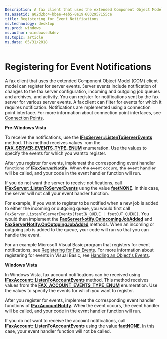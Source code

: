 ```yaml
---
Description: A fax client that uses the extended Component Object Model (COM) client model can register for server events.
ms.assetid: a02d2bc4-bbee-4eb5-8e19-6032957155ce
title: Registering for Event Notifications
ms.technology: desktop
ms.prod: windows
ms.author: windowssdkdev
ms.topic: article
ms.date: 05/31/2018
---
```


# Registering for Event Notifications

A fax client that uses the extended Component Object Model (COM) client model can register for server events. Server events include notification of changes to the fax server configuration, incoming and outgoing job queues and archives, and activity. You can register for notifications sent by the fax server for various server events. A fax client can filter for events for which it requires notification. Notifications are implemented using a connection point interface. For more information about connection point interfaces, see [Connection Points](http://msdn.microsoft.com/library/en-us/vccore/html/_core_Connection_Points.asp).

**Pre-Windows Vista**

To receive the notifications, use the [**IFaxServer::ListenToServerEvents**](-mfax-faxserver-cpp-mfax-faxserver-listentoserverevents-cpp.md) method. This method receives values from the [**FAX\_SERVER\_EVENTS\_TYPE\_ENUM**](-mfax-fax-server-events-type-enum.md) enumeration. Use the values to specify the events for which you want to register.

After you register for events, implement the corresponding event handler functions of [**IFaxServerNotify**](-mfax-ifaxservernotify.md). When the event occurs, the event handler will be called, and your code in the event handler function will run.

If you do not want the server to receive notifications, call [**IFaxServer::ListenToServerEvents**](-mfax-faxserver-cpp-mfax-faxserver-listentoserverevents-cpp.md) using the value [****fsetNONE****](-mfax-fax-server-events-type-enum.md). In this case, the server will not call your event handler function.

For example, if you want to register to be notified when a new job is added to either the incoming or outgoing queue, you would first call `FaxServer.ListenToServerEvents(fsetIN_QUEUE | fsetOUT_QUEUE)`. You would then implement the [**FaxServerNotify.OnIncomingJobAdded**](-mfax-ifaxservernotify-onincomingjobadded.md) and [**FaxServerNotify.OnOutgoingJobAdded**](-mfax-ifaxservernotify-onoutgoingjobadded.md) methods. When an incoming or outgoing job is added to the queue, your code will run so that you can handle the event.

For an example Microsoft Visual Basic program that registers for event notifications, see [Registering for Fax Events](-mfax-registering-for-fax-events.md). For more information about registering for events in Visual Basic, see [Handling an Object's Events](http://msdn.microsoft.com/library/en-us/vbcn7/html/vbconHandlingObjectsEvents.asp).

**Windows Vista**

In Windows Vista, fax account notifications can be received using [**IFaxAccount::ListenToAccountEvents**](-mfax-faxaccount-cpp-mfax-faxaccount-listentoaccountevents-cpp.md) method. This method receives values from the [**FAX\_ACCOUNT\_EVENTS\_TYPE\_ENUM**](-mfax-fax-account-events-type-enum.md) enumeration. Use the values to specify the events for which you want to register.

After you register for events, implement the corresponding event handler functions of [**IFaxAccountNotify**](-mfax-ifaxaccountnotify.md). When the event occurs, the event handler will be called, and your code in the event handler function will run.

If you do not want to receive the account notifications, call [**IFaxAccount::ListenToAccountEvents**](-mfax-faxaccount-cpp-mfax-faxaccount-listentoaccountevents-cpp.md) using the value [****faetNONE****](-mfax-fax-account-events-type-enum.md). In this case, your event handler function will not be called.

 

 



